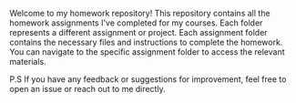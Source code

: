 Welcome to my homework repository! 
This repository contains all the homework assignments I've completed for my courses. 
Each folder represents a different assignment or project.
Each assignment folder contains the necessary files and instructions to complete the homework. You can navigate to the specific assignment folder to access the relevant materials.

P.S
If you have any feedback or suggestions for improvement, feel free to open an issue or reach out to me directly.
